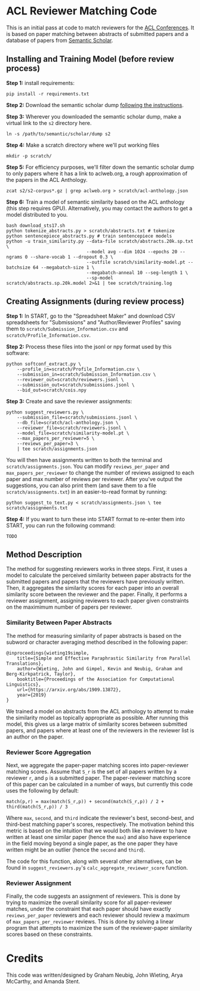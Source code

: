 # ACL Reviewer Matching Code

This is an initial pass at code to match reviewers for the [ACL Conferences](http://aclweb.org).
It is based on paper matching between abstracts of submitted papers and a database of papers from
[Semantic Scholar](https://www.semanticscholar.org).

## Installing and Training Model (before review process)

**Step 1:** install requirements:

    pip install -r requirements.txt
    
**Step 2:** Download the semantic scholar dump
[following the instructions](http://api.semanticscholar.org/corpus/download/).

**Step 3:** Wherever you downloaded the semantic scholar dump, make a virtual link to the `s2` directory here.

    ln -s /path/to/semantic/scholar/dump s2

**Step 4:** Make a scratch directory where we'll put working files

    mkdir -p scratch/
    
**Step 5:** For efficiency purposes, we'll filter down the semantic scholar dump to only papers where it has a link to
aclweb.org, a rough approximation of the papers in the ACL Anthology.

    zcat s2/s2-corpus*.gz | grep aclweb.org > scratch/acl-anthology.json

**Step 6:** Train a model of semantic similarity based on the ACL anthology (this step requires GPU). Alternatively,
you may contact the authors to get a model distributed to you.

    bash download_sts17.sh
    python tokenize_abstracts.py > scratch/abstracts.txt # tokenize
    python sentencepiece_abstracts.py # train sentencepiece models
    python -u train_similarity.py --data-file scratch/abstracts.20k.sp.txt \
                                  --model avg --dim 1024 --epochs 20 --ngrams 0 --share-vocab 1 --dropout 0.3 \
                                  --outfile scratch/similarity-model.pt --batchsize 64 --megabatch-size 1 \
                                  --megabatch-anneal 10 --seg-length 1 \
                                  --sp-model scratch/abstracts.sp.20k.model 2>&1 | tee scratch/training.log

## Creating Assignments (during review process)

**Step 1:** In START, go to the "Spreadsheet Maker" and download CSV spreadsheets for "Submissions"
and "Author/Reviewer Profiles" saving them to `scratch/Submission_Information.csv` and
`scratch/Profile_Information.csv`.

**Step 2:** Process these files into the jsonl or npy format used by this software:

    python softconf_extract.py \
        --profile_in=scratch/Profile_Information.csv \
        --submission_in=scratch/Submission_Information.csv \
        --reviewer_out=scratch/reviewers.jsonl \
        --submission_out=scratch/submissions.jsonl \
        --bid_out=scratch/cois.npy

**Step 3:** Create and save the reviewer assignments:

    python suggest_reviewers.py \
        --submission_file=scratch/submissions.jsonl \
        --db_file=scratch/acl-anthology.json \
        --reviewer_file=scratch/reviewers.jsonl \
        --model_file=scratch/similarity-model.pt \
        --max_papers_per_reviewer=5 \
        --reviews_per_paper=3 \
        | tee scratch/assignments.json

You will then have assignments written to both the terminal and `scratch/assignments.json`. You can modify
`reviews_per_paper` and `max_papers_per_reviewer` to change the number of reviews assigned to each paper and max number
of reviews per reviewer. After you've output the suggestions, you can also print them (and save them to a file
`scratch/assignments.txt`) in an easier-to-read format by running:

    python suggest_to_text.py < scratch/assignments.json \ tee scratch/assignments.txt
    
**Step 4:** If you want to turn these into START format to re-enter them into START, you can run the following
command:

    TODO

## Method Description

The method for suggesting reviewers works in three steps. First, it uses a model to calculate the perceived similarity
between paper abstracts for the submitted papers and papers that the reviewers have previously written. Then, it
aggregates the similarity scores for each paper into an overall similarity score between the reviewer and the paper.
Finally, it performs a reviewer assignment, assigning reviewers to each paper given constraints on the maximimum number
of papers per reviewer.

### Similarity Between Paper Abstracts

The method for measuring similarity of paper abstracts is based on the subword or character averaging method described
in the following paper:

    @inproceedings{wieting19simple,
        title={Simple and Effective Paraphrastic Similarity from Parallel Translations},
        author={Wieting, John and Gimpel, Kevin and Neubig, Graham and Berg-Kirkpatrick, Taylor},
        booktitle={Proceedings of the Association for Computational Linguistics},
        url={https://arxiv.org/abs/1909.13872},
        year={2019}
    }

We trained a model on abstracts from the ACL anthology to attempt to make the similarity model as topically appropriate
as possible. After running this model, this gives us a large matrix of similarity scores between submitted papers, and
papers where at least one of the reviewers in the reviewer list is an author on the paper.

### Reviewer Score Aggregation

Next, we aggregate the paper-paper matching scores into paper-reviewer matching scores. Assume that `S_r` is the set of
all papers written by a reviewer `r`, and `p` is a submitted paper. The paper-reviewer matching score of this paper
can be calculated in a number of ways, but currently this code uses the following by default:

    match(p,r) = max(match(S_r,p)) + second(match(S_r,p)) / 2 + third(match(S_r,p)) / 3

Where `max`, `second`, and `third` indicate the reviewer's best, second-best, and third-best matching paper's scores,
respectively. The motivation behind this metric is based on the intuition that we would both like a reviewer to have
written at least one similar paper (hence the `max`) and also have experience in the field moving beyond a single paper,
as the one paper they have written might be an outlier (hence the `second` and `third`).

The code for this function, along with several other alternatives, can be found in `suggest_reviewers.py`'s 
`calc_aggregate_reviewer_score` function.

### Reviewer Assignment

Finally, the code suggests an assignment of reviewers. This is done by trying to maximize the overall similarity score
for all paper-reviewer matches, under the constraint that each paper should have exactly `reviews_per_paper` reviewers
and each reviewer should review a maximum of `max_papers_per_reviewer` reviews. This is done by solving a linear program
that attempts to maximize the sum of the reviewer-paper similarity scores based on these constraints.

# Credits

This code was written/designed by Graham Neubig, John Wieting, Arya McCarthy, and Amanda Stent.

